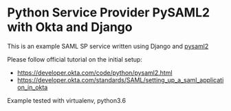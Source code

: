 # Python Service Provider PySAML2 with Okta and Django

This is an example SAML SP service written using Django and [pysaml2](https://github.com/rohe/pysaml2)

Please follow official tutorial on the initial setup:
- https://developer.okta.com/code/python/pysaml2.html
- https://developer.okta.com/standards/SAML/setting_up_a_saml_application_in_okta

Example tested with virtualenv, python3.6


